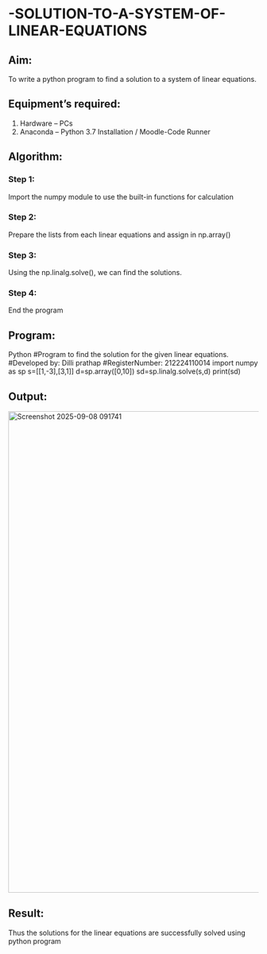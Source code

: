 # -SOLUTION-TO-A-SYSTEM-OF-LINEAR-EQUATIONS
## Aim:
To write a python program to find a solution to a system of linear equations.
## Equipment’s required:
1. 	Hardware – PCs
2. 	Anaconda – Python 3.7 Installation / Moodle-Code Runner
## Algorithm:
### Step 1: 
Import the numpy module to use the built-in functions for calculation
### Step 2: 
Prepare the lists from each linear equations and assign in np.array()
### Step 3: 
Using the np.linalg.solve(), we can find the solutions.
### Step 4: 
End the program
## Program:

Python
#Program to find the solution for the given linear equations.
#Developed by: Dilli prathap
#RegisterNumber: 212224110014
import numpy as sp
s=[[1,-3],[3,1]]
d=sp.array([0,10])
sd=sp.linalg.solve(s,d)
print(sd)

## Output:
<img width="1641" height="969" alt="Screenshot 2025-09-08 091741" src="https://github.com/user-attachments/assets/b1b7e5d2-d855-4bf3-8896-8c736990014f" />

## Result: 
Thus the solutions for the linear equations are successfully solved using python program

